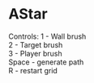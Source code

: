 # AStar
Controls:
1 - Wall brush <br>
2 - Target brush <br>
3 - Player brush <br>
Space - generate path <br>
R - restart grid <br>

